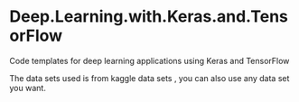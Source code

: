 # Deep.Learning.with.Keras.and.TensorFlow
Code templates for deep learning applications using Keras and TensorFlow

The data sets used is from kaggle data sets , you can also use any data set you want. 
